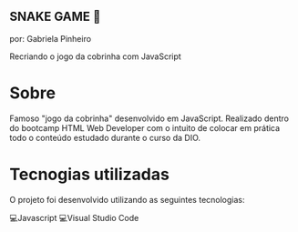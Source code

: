 ## SNAKE GAME 🐍
por: Gabriela Pinheiro

Recriando o jogo da cobrinha com JavaScript

# Sobre
Famoso "jogo da cobrinha" desenvolvido em JavaScript. Realizado dentro do bootcamp HTML Web Developer com o intuito de colocar em prática todo o conteúdo estudado durante o curso da DIO.

# Tecnogias utilizadas
O projeto foi desenvolvido utilizando as seguintes tecnologias:

💻️Javascript 💻️Visual Studio Code

